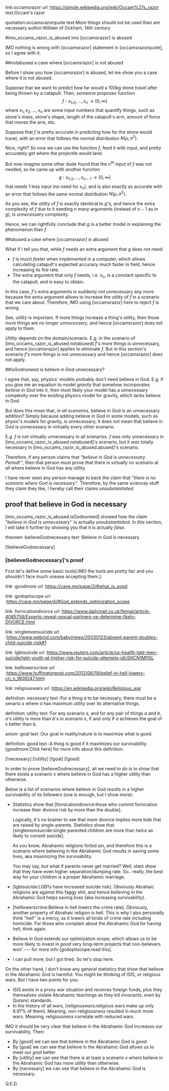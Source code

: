 link:occamsrazor
url :https://simple.wikipedia.org/wiki/Occam%27s_razor
text:Occam's razor

quotation:occamsrazorquote
text:More things should not be used than are necessary
author:William of Ockham, 14th century

#imo_occams_razor_is_abused imo [occamsrazor] is abused

IMO nothing is wrong with [occamsrazor] statement in [occamsrazorquote], so I
agree with it.

##notabused a case where [occamsrazor] is _not_ abused

Before I show you how [occamsrazor] is abused, let me show you a case
where it is not abused.

Suppose that we want to predict how far would a 100kg stone travel after being
thrown by a catapult.  Then, someone proposes function
$$f : x_1,_2,\ldots,x_n \to [0, \infty]$$
where $x_1,x_2,\ldots,x_n$ are some input numbers that quantify things, such as
stone's mass, stone's shape, length of the catapult's arm, amount of force that
moves the arm, etc.

Suppose that $f$ is pretty accurate in predicting how far the stone would
travel, with an error that follows the normal distribution $N(\mu, \sigma^2)$.

Nice, right?  So now we can use the function $f$, feed it with input, and
pretty accurately get where the projectile would land.

But now imagine some other dude found that the $n^{th}$ input of $f$ was not
needed, so he came up with another function
$$g : x_1,_2,\ldots,x_{n-1} \to [0, \infty]$$
that needs 1 less input (no need for $x_n$), and is also exactly as accurate
with an error that follows the same normal distribution $N(\mu, \sigma^2)$.

As you see, the utility of $f$ is exactly identical to $g$'s, and hence the
extra complexity of $f$ due to it needing $n$ many arguments (instead of $n-1$
as in $g$), is _unnecessary_ complexity.

Hence, we can rightfully conclude that $g$ is a better model in explaining the
phenomenon than $f$.

##abused a case where [occamsrazor] _is_ abused

What if I tell you that, while $f$ needs an extra argument that $g$ does not
need:

* $f$ is _much faster_ when implemented in a computer, which allows calculating
  catapult's expected accuracy much faster in field, hence increasing its fire
  rate.
* The extra argument that only $f$ needs, i.e. $x_n$, is a constant specific to
  the catapult, and is easy to obtain.

In this case, $f$'s extra arguments is suddenly _not_ unnecessary any more
because the extra argument allows to increase the _utility_ of $f$ in a
scenario that we care about.  Therefore, IMO using [occamsrazor] here to reject
$f$ is wrong.

See, _utility_ is important.  If more things increase a thing's utility, then
those more things are no longer _unnecessary_, and hence [occamsrazor] does not
apply to them.

_Utility_ depends on the domain/scenario.  E.g. in the scenario of
[imo_occams_razor_is_abused.notabused] $f$'s more things is unnecessary, and
hence [occamsrazor] applies to eliminate $f$.  But in this section's scenario
$f$'s more things is not unnecessary and hence [occamsrazor] does not apply.

##isGodnoneed is believe in God unnecessary?

I agree that, say, physics' models probably don't need believe in God.  E.g. if
you give me an equation to model _gravity_ that somehow incorporates _believe
in God_ into it, then most likely your model has a unnecessary complexity over
the existing physics model for gravity, which lacks believe in God.

But does this mean that, _in all scenarios_, believe in God is an unnecessary
addition?  Simply because adding believe in God in some models, such as
physic's models for gravity, is unnecessary, it does not mean that believe in
God is unnecessary in virtually every other scenario.

E.g. $f$ is not virtually unnecessary in all scenarios.  $f$ was only
unnecessary in [imo_occams_razor_is_abused.notabused]'s scenario, but it was
totally necessary in [imo_occams_razor_is_abused.abused]'s scenario.

Therefore, if any person claims that _"believe in God is unnecessary.
Period!''_, then that person _must_ prove that there is virtually no scenario
at all where believe in God has any utility.

I have never seen any person manage to back the claim that "_there is no
scenario where God is necessary_''.  Therefore, by the same sciencey stuff they
claim they like, I hereby call their claims _unsubstantiated_.

## proof that believe in God is necessary

[imo_occams_razor_is_abused.isGodnoneed] showed how the claim "_believe in God
is unnecessary_'' is actually _unsubstantiated_.  In _this_ section, I will
take it further by showing you that it is actually  _false_.

theorem :believeGodnecessary
text    :Believe in God is necessary.

[!believeGodnecessary]

### [believeGodnecessary]'s proof

First let's define some basic tools[:IMO the tools are pretty fair and you
shouldn't face much unease accepting them.]:

link    :goodmore
url     :https://cave.mn/page/2/#what_is_good

link    :godoptiscope
url     :https://cave.mn/page/4/#God_extends_optimization_scope

link    :fornicationdivorce
url     :https://www.dailymail.co.uk/femail/article-4085758/Experts-reveal-sexual-partners-ve-determine-likely-DIVORCE.html

link    :singlemomsuicide
url     :https://www.webmd.com/baby/news/20030123/absent-parent-doubles-child-suicide-risk#1

link    :lgbtsuicide
url     :https://www.reuters.com/article/us-health-lgbt-teen-suicide/lgbt-youth-at-higher-risk-for-suicide-attempts-idUSKCN1MI1SL

link    :helllowerscrime
url     :https://www.huffingtonpost.com/2012/06/19/belief-in-hell-lowers-cri_n_1609247.html

link    :religiouswars
url     :https://en.wikipedia.org/wiki/Religious_war


definition  :necessary
text        :For a thing $a$ to be necessary, there must be a senario $s$ where
             $a$ has maximum utility over its alternative things.

definition  :utility
text        :For any scenario $s$, and for any pair of things $a$ and $b$,
             $a$'s utility is more than $b$'s in scenario $s$, if and only if
             $a$ achieves the goal of $s$ better than $b$.

axiom   :goal
text    :Our goal in reality/nature is to maximize what is good.

definition  :good
text        :A thing is good if it maximizes our survivability.
             [goodmore:Click here] for more info about this definition.

[!necessary] [!utility] [!goal] [!good] 

In order to prove [believeGodnecessary], all we need to do is to show that
there exists a scenario $s$ where believe in God has a higher utility than
otherwise.

Below is a list of scenarios where believe in God results in a higher
survivability of its followers (one is enough, but I show more):

* Statistics show that [fornicationdivorce:those who commit fornication
  increase their divorce risk by more than the double].

  Logically, it's no brainer to see that more divorce implies more kids that
  are raised by single-parents.  Statistics show that
  [singlemomsuicide:single-parented children are more than _twice_ as likely to
  commit suicide].

  As you know, Abrahamic religions forbid sin, and therefore this is a scenario
  where believing in the Abrahamic God results in saving some lives, aka
  maximizing the survivability.

  You may say, but what if parents never get married?  Well, stats show that
  they have even higher separation/dumping rate.  So.. really, the best way for
  your children is a proper Abrahamic marriage.

* [lgbtsuicide:LGBTs have increased suicide risk].  Obviously Abrahaic
  religions are against this faggy shit, and hence believing in the Abrahamic
  God helps saving lives (aka increasing survivability).

* [helllowerscrime:Believe in hell lowers the crime rate].  Obviously, another
  property of Abrahaic religion is hell.  This is why I also personally think
  "_hell_'' is a mercy, as it lowers all kinds of crime rate including
  homicide.  For those who complain about the Abrahamic God for having hell,
  think again.

* Believe in God extends our optimization scope, which allows us to
  be more likely to invest in _good_ very long-term projects that non-believers
  won' --- for more info [godoptiscope:read this].

* I can pull more, but I got tired.  So let's stop here.

On the other hand, I don't know any general statistics that show that
believe in the Abrahamic God is harmful.  You might be thinking of ISIS, or
religious wars.  But I have two points for you:

* ISIS exists in a proxy war situation and receives foreign funds, plus they
  themselves violate Abrahamic teachings as they kill innocents, even by
  Quranic standards.
* In the history of all wars, [religiouswars:religious wars make up _only_
  6.97% of them].  Meaning, non-religiousness resulted in much more wars.
  Meaning, religiousness correlate with reduced wars.

IMO it should be very clear that believe in the Abrahamic God increases our
survivability.  Then:

+ By [good] we can see that believe in the Abrahamic God is _good_.
+ By [goal] we can see that believe in the Abrahamic God allows us to meet _our
  goal_ better
+ By [utility] we can see that there is at least a scenario $s$ where believe
  in the Abrahamic God has _more utility_ than otherwise.
+ By [necessary] we can see that believe in the Abrahamic God is necessary.

Q.E.D.
